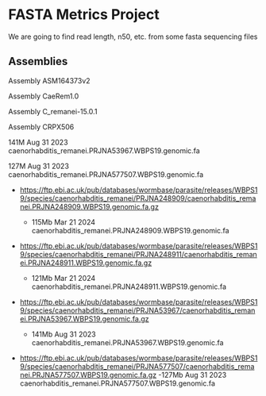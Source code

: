 # FASTA Metrics Project

We are going to find read length, n50, etc. from some fasta sequencing files

## Assemblies
Assembly ASM164373v2

Assembly CaeRem1.0

Assembly C_remanei-15.0.1

Assembly CRPX506




141M Aug 31  2023 caenorhabditis_remanei.PRJNA53967.WBPS19.genomic.fa

127M Aug 31  2023 caenorhabditis_remanei.PRJNA577507.WBPS19.genomic.fa





- https://ftp.ebi.ac.uk/pub/databases/wormbase/parasite/releases/WBPS19/species/caenorhabditis_remanei/PRJNA248909/caenorhabditis_remanei.PRJNA248909.WBPS19.genomic.fa.gz
    - 115Mb Mar 21  2024 caenorhabditis_remanei.PRJNA248909.WBPS19.genomic.fa
- https://ftp.ebi.ac.uk/pub/databases/wormbase/parasite/releases/WBPS19/species/caenorhabditis_remanei/PRJNA248911/caenorhabditis_remanei.PRJNA248911.WBPS19.genomic.fa.gz
    - 121Mb Mar 21  2024 caenorhabditis_remanei.PRJNA248911.WBPS19.genomic.fa
- https://ftp.ebi.ac.uk/pub/databases/wormbase/parasite/releases/WBPS19/species/caenorhabditis_remanei/PRJNA53967/caenorhabditis_remanei.PRJNA53967.WBPS19.genomic.fa.gz
    - 141Mb Aug 31  2023 caenorhabditis_remanei.PRJNA53967.WBPS19.genomic.fa

- https://ftp.ebi.ac.uk/pub/databases/wormbase/parasite/releases/WBPS19/species/caenorhabditis_remanei/PRJNA577507/caenorhabditis_remanei.PRJNA577507.WBPS19.genomic.fa.gz
    -127Mb Aug 31  2023 caenorhabditis_remanei.PRJNA577507.WBPS19.genomic.fa

